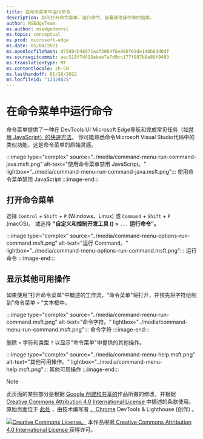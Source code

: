 ```yaml
---
title: 在命令菜单中运行命令
description: 如何打开命令菜单、运行命令、查看其他操作等的指南。
author: MSEdgeTeam
ms.author: msedgedevrel
ms.topic: conceptual
ms.prod: microsoft-edge
ms.date: 05/04/2021
ms.openlocfilehash: d75084b48971aaf3064f6e86bf69de140b6dd0df
ms.sourcegitcommit: aec518f7d415ebee7a7d9cc177f987b8a86f9483
ms.translationtype: MT
ms.contentlocale: zh-CN
ms.lasthandoff: 01/26/2022
ms.locfileid: "12324025"
---
```

<!-- Copyright Kayce Basques

   Licensed under the Apache License, Version 2.0 (the "License");
   you may not use this file except in compliance with the License.
   You may obtain a copy of the License at

       https://www.apache.org/licenses/LICENSE-2.0

   Unless required by applicable law or agreed to in writing, software
   distributed under the License is distributed on an "AS IS" BASIS,
   WITHOUT WARRANTIES OR CONDITIONS OF ANY KIND, either express or implied.
   See the License for the specific language governing permissions and
   limitations under the License.  -->
# <a name="run-commands-in-the-command-menu"></a>在命令菜单中运行命令

命令菜单提供了一种在 DevTools UI Microsoft Edge导航和完成常见任务（如[禁用 JavaScript）的快速方法](../javascript/disable.md)。  你可能熟悉命令Microsoft Visual Studio代码中的类似功能，这是命令菜单的原始灵感。 [](https://code.visualstudio.com/docs/getstarted/userinterface#_command-palette)

:::image type="complex" source="../media/command-menu-run-command-java.msft.png" alt-text="使用命令菜单禁用 JavaScript。" lightbox="../media/command-menu-run-command-java.msft.png":::
   使用命令菜单禁用 JavaScript
:::image-end:::


<!-- ====================================================================== -->
## <a name="open-the-command-menu"></a>打开命令菜单

选择 `Control` + `Shift` + `P` (Windows、Linux) 或 `Command` + `Shift` + `P` (macOS)。 或选择 **"自定义和控制开发工具 () >** `...` **运行命令"。**

:::image type="complex" source="../media/command-menu-options-run-command.msft.png" alt-text="运行 Command。" lightbox="../media/command-menu-options-run-command.msft.png":::
   运行命令
:::image-end:::


<!-- ====================================================================== -->
## <a name="display-other-available-actions"></a>显示其他可用操作

如果使用"打开命令菜单"中概述[](#open-the-command-menu)的工作流，"命令菜单"将打开，并预先将字符绘制到"命令菜单 `>` "文本框中。

:::image type="complex" source="../media/command-menu-run-command.msft.png" alt-text="命令字符。" lightbox="../media/command-menu-run-command.msft.png":::
   命令字符
:::image-end:::

删除 `>` 字符和类型 `?` 以显示"命令菜单"中提供的其他操作。

:::image type="complex" source="../media/command-menu-help.msft.png" alt-text="其他可用操作。" lightbox="../media/command-menu-help.msft.png":::
   其他可用操作
:::image-end:::


<!-- ====================================================================== -->
> [!NOTE]
> 此页面的某些部分是根据 [Google 创建和共享的](https://developers.google.com/terms/site-policies)作品所做的修改，并根据[ Creative Commons Attribution 4.0 International License ](https://creativecommons.org/licenses/by/4.0)中描述的条款使用。
> 原始页面位于 [此处](https://developers.google.com/web/tools/chrome-devtools/command-menu/index) ，由技术编写者 [、Chrome](https://developers.google.com/web/resources/contributors/kaycebasques) DevTools & Lighthouse (创作) 。

[![Creative Commons License。](https://i.creativecommons.org/l/by/4.0/88x31.png)](https://creativecommons.org/licenses/by/4.0)
本作品根据[ Creative Commons Attribution 4.0 International License ](https://creativecommons.org/licenses/by/4.0)获得许可。
